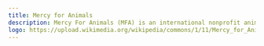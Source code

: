 ```yaml
---
title: Mercy for Animals
description: Mercy For Animals (MFA) is an international nonprofit animal protection organization with the mission "to end industrial animal agriculture by constructing a just and sustainable food system." From factory farms to corporate boardrooms, courts of justice to courts of public opinion, Mercy For Animals is there to speak up against cruelty and for compassion.
logo: https://upload.wikimedia.org/wikipedia/commons/1/11/Mercy_for_Animals_logo.svg
---
```

